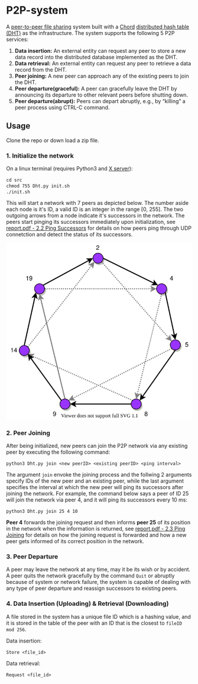 # P2P-system
A [peer-to-peer file sharing](https://en.wikipedia.org/wiki/Peer-to-peer_file_sharing) system built with a [Chord](https://en.wikipedia.org/wiki/Chord_(peer-to-peer)) [distributed hash table (DHT)](https://en.wikipedia.org/wiki/Distributed_hash_table) as the infrastructure. The system supports the following 5 P2P services:
<ol>
  <li><b>Data insertion:</b> An external entity can request any peer to store a new data record into the distributed database implemented as the DHT.</li>
  <li><b>Data retrieval:</b> An external entity can request any peer to retrieve a data record from the DHT.</li>
  <li><b>Peer joining:</b> A new peer can approach any of the existing peers to join the DHT.</li>
  <li><b>Peer departure(graceful):</b> A peer can gracefully leave the DHT by announcing its departure to other relevant peers before shutting down.</li>
  <li><b>Peer departure(abrupt):</b> Peers can depart abruptly, e.g., by “killing” a peer process using CTRL-C command.</li>
</ol>

## Usage
Clone the repo or down load a zip file.
### 1. Initialize the network
On a linux terminal (requires Python3 and [X server](https://en.wikipedia.org/wiki/X_Window_System)):
```
cd src
chmod 755 Dht.py init.sh
./init.sh
```
This will start a network with 7 peers as depicted below. The number aside each node is it's ID, a valid ID is an integer in the range [0, 255]. 
The two outgoing arrows from a node indicate it's successors in the network. The peers start pinging its successors immediately upon initialization, see [report.pdf - 2.2 Ping Successors](./report.pdf) for details on how peers ping through UDP connetction and detect the status of its successors.

![alt text](./src/Dht.svg "An image of a Chord DHT consisting 7 nodes")

### 2. Peer Joining
After being initialized, new peers can join the P2P network via any existing peer by executing the following command:
```
python3 Dht.py join <new peerID> <existing peerID> <ping interval>
```
The argument `join` envoke the joining process and the follwing 2 arguments specify IDs of the new peer and an existing peer, while the last argument specifies the interval at which the new peer will ping its successors after joining the network. For example, the command below says a peer of ID 25 will join the network via peer 4, and it will ping its successors every 10 ms:
```
python3 Dht.py join 25 4 10
```
**Peer 4** forwards the joining request and then informs **peer 25** of its position in the network when the information is returned, see [report.pdf - 2.3 Ping Joining](./report.pdf) for details on how the joining request is forwarded and how a new peer gets informed of its correct position in the network.

### 3. Peer Departure
A peer may leave the network at any time, may it be its wish or by accident. A peer quits the network gracefully by the command `Quit` or abruptly because of system or network failure, the system is capable of dealing with any type of peer departure and reassign successors to existing peers.

### 4. Data Insertion (Uploading) & Retrieval (Downloading)
A file stored in the system has a unique file ID which is a hashing value, and it is stored in the table of the peer with an ID that is the closest to `fileID mod 256`.

Data insertion:
```
Store <file_id>
```

Data retrieval:
```
Request <file_id>
```
